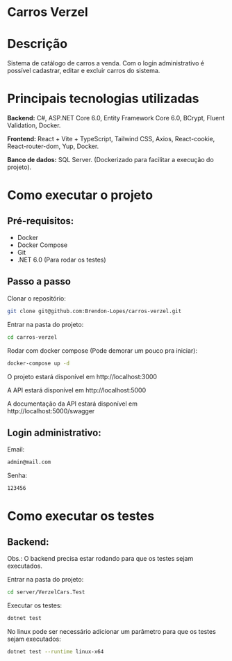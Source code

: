 # Carros Verzel

# Descrição

Sistema de catálogo de carros a venda. Com o login administrativo é possível cadastrar, editar e excluir carros do sistema.

# Principais tecnologias utilizadas

<strong>Backend:</strong> C#, ASP.NET Core 6.0, Entity Framework Core 6.0, BCrypt, Fluent Validation, Docker.

<strong>Frontend:</strong> React + Vite + TypeScript, Tailwind CSS, Axios, React-cookie, React-router-dom, Yup, Docker.

<strong>Banco de dados:</strong> SQL Server. (Dockerizado para facilitar a execução do projeto).

# Como executar o projeto

## Pré-requisitos:

- Docker
- Docker Compose
- Git
- .NET 6.0 (Para rodar os testes)

## Passo a passo

Clonar o repositório:

```bash
git clone git@github.com:Brendon-Lopes/carros-verzel.git
```

Entrar na pasta do projeto:

```bash
cd carros-verzel
```

Rodar com docker compose (Pode demorar um pouco pra iniciar):

```bash
docker-compose up -d
```

O projeto estará disponível em http://localhost:3000

A API estará disponível em http://localhost:5000

A documentação da API estará disponível em http://localhost:5000/swagger

## Login administrativo:

Email:

```bash
admin@mail.com
```

Senha:

```bash
123456
```

# Como executar os testes

## Backend:

Obs.: O backend precisa estar rodando para que os testes sejam executados.

Entrar na pasta do projeto:

```bash
cd server/VerzelCars.Test
```

Executar os testes:

```bash
dotnet test
```

No linux pode ser necessário adicionar um parâmetro para que os testes sejam executados:

```bash
dotnet test --runtime linux-x64
```
